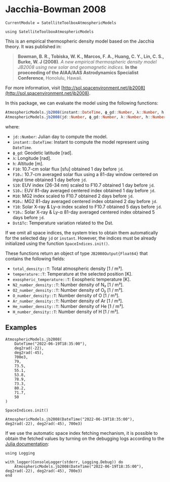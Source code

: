 # Jacchia-Bowman 2008

```@meta
CurrentModule = SatelliteToolboxAtmosphericModels
```

```@setup jb2008
using SatelliteToolboxAtmosphericModels
```

This is an empirical thermospheric density model based on the Jacchia theory. It was
published in:

> **Bowman, B. R., Tobiska, W. K., Marcos, F. A., Huang, C. Y., Lin, C. S., Burke, W. J
> (2008)**. *A new empirical thermospheric density model JB2008 using new solar and
> geomagnetic indices.* **In the proeceeding of the AIAA/AAS Astrodynamics Specialist
> Conference**, Honolulu, Hawaii.

For more information, visit
[http://sol.spacenvironment.net/jb2008](http://sol.spacenvironment.net/jb2008).

In this package, we can evaluate the model using the following functions:

```julia
AtmosphericModels.jb2008(instant::DateTime, ϕ_gd::Number, λ::Number, h::Number[, F10::Number, F10ₐ::Number, S10::Number, S10ₐ::Number, M10::Number, M10ₐ::Number, Y10::Number, Y10ₐ::Number, DstΔTc::Number]) -> JB2008Output{Float64}
AtmosphericModels.jb2008(jd::Number, ϕ_gd::Number, λ::Number, h::Number[, F10::Number, F10ₐ::Number, S10::Number, S10ₐ::Number, M10::Number, M10ₐ::Number, Y10::Number, Y10ₐ::Number, DstΔTc::Number]) -> JB2008Output{Float64}
```

where:

- `jd::Number`: Julian day to compute the model.
- `instant::DateTime`: Instant to compute the model represent using `DateTime`.
- `ϕ_gd`: Geodetic latitude [rad].
- `λ`: Longitude [rad].
- `h`: Altitude [m].
- `F10`: 10.7-cm solar flux [sfu] obtained 1 day before `jd`.
- `F10ₐ`: 10.7-cm averaged solar flux using a 81-day window centered on input time obtained
    1 day before `jd`.
- `S10`: EUV index (26-34 nm) scaled to F10.7 obtained 1 day before `jd`.
- `S10ₐ`: EUV 81-day averaged centered index obtained 1 day before `jd`.
- `M10`: MG2 index scaled to F10.7 obtained 2 days before `jd`.
- `M10ₐ`: MG2 81-day averaged centered index obtained 2 day before `jd`.
- `Y10`: Solar X-ray & Ly-α index scaled to F10.7 obtained 5 days before `jd`.
- `Y10ₐ`: Solar X-ray & Ly-α 81-day averaged centered index obtained 5 days before `jd`.
- `DstΔTc`: Temperature variation related to the Dst.

If we omit all space indices, the system tries to obtain them automatically for the selected
day `jd` or `instant`. However, the indices must be already initialized using the function
`SpaceIndices.init()`.

These functions return an object of type `JB2008Output{Float64}` that contains the
following fields:

- `total_density::T`: Total atmospheric density [1 / m³].
- `temperature::T`: Temperature at the selected position [K].
- `exospheric_temperature::T`: Exospheric temperature [K].
- `N2_number_density::T`: Number density of N₂ [1 / m³].
- `O2_number_density::T`: Number density of O₂ [1 / m³].
- `O_number_density::T`: Number density of O [1 / m³].
- `Ar_number_density::T`: Number density of Ar [1 / m³].
- `He_number_density::T`: Number density of He [1 / m³].
- `H_number_density::T`: Number density of H [1 / m³].

## Examples

```@repl jb2008
AtmosphericModels.jb2008(
    DateTime("2022-06-19T18:35:00"),
    deg2rad(-22),
    deg2rad(-45),
    700e3,
    79,
    73.5,
    55.1,
    53.8,
    78.9,
    73.3,
    80.2,
    71.7,
    50
)
```

```@repl jb2008
SpaceIndices.init()

AtmosphericModels.jb2008(DateTime("2022-06-19T18:35:00"), deg2rad(-22), deg2rad(-45), 700e3)
```

If we use the automatic space index fetching mechanism, it is possible to obtain the fetched
values by turning on the debugging logs according to the [Julia
documentation](https://docs.julialang.org/en/v1/stdlib/Logging/):

```@repl jb2008
using Logging

with_logger(ConsoleLogger(stderr, Logging.Debug)) do
    AtmosphericModels.jb2008(DateTime("2022-06-19T18:35:00"), deg2rad(-22), deg2rad(-45), 700e3)
end
```
